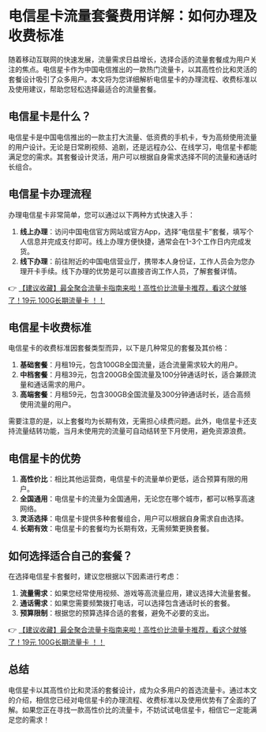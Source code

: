 # 电信星卡流量套餐费用详解：如何办理及收费标准

随着移动互联网的快速发展，流量需求日益增长，选择合适的流量套餐成为用户关注的焦点。电信星卡作为中国电信推出的一款热门流量卡，以其高性价比和灵活的套餐设计吸引了众多用户。本文将为您详细解析电信星卡的办理流程、收费标准以及使用建议，帮助您轻松选择最适合的流量套餐。

## 电信星卡是什么？

电信星卡是中国电信推出的一款主打大流量、低资费的手机卡，专为高频使用流量的用户设计。无论是日常刷视频、追剧，还是远程办公、在线学习，电信星卡都能满足您的需求。其套餐设计灵活，用户可以根据自身需求选择不同的流量和通话时长组合。

## 电信星卡办理流程

办理电信星卡非常简单，您可以通过以下两种方式快速入手：

1. **线上办理**：访问中国电信官方网站或官方App，选择“电信星卡”套餐，填写个人信息并完成支付即可。线上办理方便快捷，通常会在1-3个工作日内完成发货。
2. **线下办理**：前往附近的中国电信营业厅，携带本人身份证，工作人员会为您办理开卡手续。线下办理的优势是可以直接咨询工作人员，了解套餐详情。

👉 [【建议收藏】最全聚合流量卡指南来啦！高性价比流量卡推荐，看这个就够了！19元 100G长期流量卡 ！！](https://bit.ly/Liuliangka)

## 电信星卡收费标准

电信星卡的收费标准因套餐类型而异，以下是几种常见的套餐及其价格：

1. **基础套餐**：月租19元，包含100GB全国流量，适合流量需求较大的用户。
2. **中档套餐**：月租39元，包含200GB全国流量及100分钟通话时长，适合兼顾流量和通话需求的用户。
3. **高端套餐**：月租59元，包含300GB全国流量及300分钟通话时长，适合高频使用流量的用户。

需要注意的是，以上套餐均为长期有效，无需担心续费问题。此外，电信星卡还支持流量结转功能，当月未使用完的流量可自动结转至下月使用，避免资源浪费。

## 电信星卡的优势

1. **高性价比**：相比其他运营商，电信星卡的流量单价更低，适合预算有限的用户。
2. **全国通用**：电信星卡的流量为全国通用，无论您在哪个城市，都可以畅享高速网络。
3. **灵活选择**：电信星卡提供多种套餐组合，用户可以根据自身需求自由选择。
4. **长期有效**：电信星卡的套餐均为长期有效，无需频繁更换套餐。

## 如何选择适合自己的套餐？

在选择电信星卡套餐时，建议您根据以下因素进行考虑：

1. **流量需求**：如果您经常使用视频、游戏等高流量应用，建议选择大流量套餐。
2. **通话需求**：如果您需要频繁拨打电话，可以选择包含通话时长的套餐。
3. **预算限制**：根据您的预算选择合适的套餐，避免不必要的支出。

👉 [【建议收藏】最全聚合流量卡指南来啦！高性价比流量卡推荐，看这个就够了！19元 100G长期流量卡 ！！](https://bit.ly/Liuliangka)

## 总结

电信星卡以其高性价比和灵活的套餐设计，成为众多用户的首选流量卡。通过本文的介绍，相信您已经对电信星卡的办理流程、收费标准以及使用优势有了全面的了解。如果您正在寻找一款高性价比的流量卡，不妨试试电信星卡，相信它一定能满足您的需求！